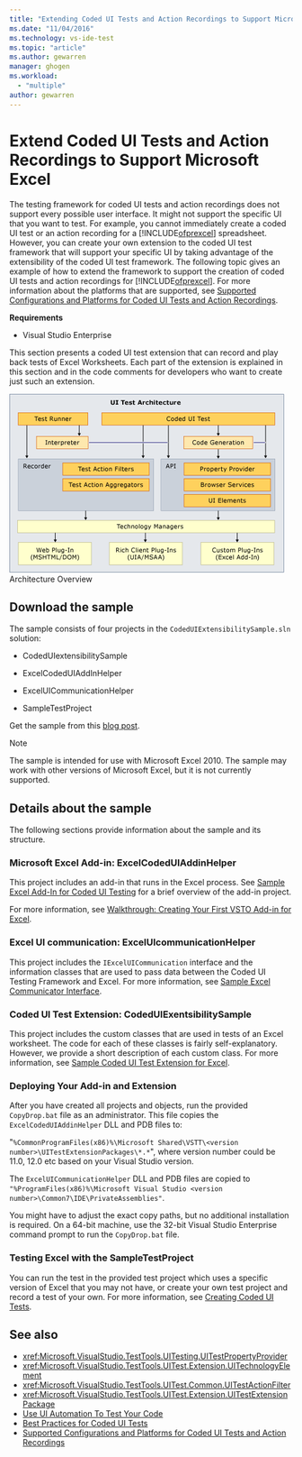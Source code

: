```yaml
---
title: "Extending Coded UI Tests and Action Recordings to Support Microsoft Excel | Microsoft Docs"
ms.date: "11/04/2016"
ms.technology: vs-ide-test
ms.topic: "article"
ms.author: gewarren
manager: ghogen
ms.workload: 
  - "multiple"
author: gewarren
---
```

# Extend Coded UI Tests and Action Recordings to Support Microsoft Excel

The testing framework for coded UI tests and action recordings does not support every possible user interface. It might not support the specific UI that you want to test. For example, you cannot immediately create a coded UI test or an action recording for a [!INCLUDE[ofprexcel](../test/includes/ofprexcel_md.md)] spreadsheet. However, you can create your own extension to the coded UI test framework that will support your specific UI by taking advantage of the extensibility of the coded UI test framework. The following topic gives an example of how to extend the framework to support the creation of coded UI tests and action recordings for [!INCLUDE[ofprexcel](../test/includes/ofprexcel_md.md)]. For more information about the platforms that are supported, see [Supported Configurations and Platforms for Coded UI Tests and Action Recordings](../test/supported-configurations-and-platforms-for-coded-ui-tests-and-action-recordings.md).

 **Requirements**

-   Visual Studio Enterprise

 This section presents a coded UI test extension that can record and play back tests of Excel Worksheets. Each part of the extension is explained in this section and in the code comments for developers who want to create just such an extension.

 ![UI Test Architecture](../test/media/ui_testarch.png "UI_TestArch")
Architecture Overview

## Download the sample
 The sample consists of four projects in the `CodedUIExtensibilitySample.sln` solution:

-   CodedUIextensibilitySample

-   ExcelCodedUIAddInHelper

-   ExcelUICommunicationHelper

-   SampleTestProject

 Get the sample from this [blog post](http://go.microsoft.com/fwlink/?LinkID=185592).

> [!NOTE]
>  The sample is intended for use with Microsoft Excel 2010. The sample may work with other versions of Microsoft Excel, but it is not currently supported.

## Details about the sample
 The following sections provide information about the sample and its structure.

### Microsoft Excel Add-in: ExcelCodedUIAddinHelper
 This project includes an add-in that runs in the Excel process. See [Sample Excel Add-In for Coded UI Testing](../test/sample-excel-add-in-for-coded-ui-testing.md) for a brief overview of the add-in project.

 For more information, see [Walkthrough: Creating Your First VSTO Add-in for Excel](http://msdn.microsoft.com/Library/a855e2be-3ecf-4112-a7f5-ec0f7fad3b5f).

### Excel UI communication: ExcelUIcommunicationHelper
 This project includes the `IExcelUICommunication` interface and the information classes that are used to pass data between the Coded UI Testing Framework and Excel. For more information, see [Sample Excel Communicator Interface](../test/sample-excel-communicator-interface.md).

### Coded UI Test Extension: CodedUIExentsibilitySample
 This project includes the custom classes that are used in tests of an Excel worksheet. The code for each of these classes is fairly self-explanatory. However, we provide a short description of each custom class. For more information, see [Sample Coded UI Test Extension for Excel](../test/sample-coded-ui-test-extension-for-excel.md).

### Deploying Your Add-in and Extension
 After you have created all projects and objects, run the provided `CopyDrop.bat` file as an administrator. This file copies the `ExcelCodedUIAddinHelper` DLL and PDB files to:

 "`%CommonProgramFiles(x86)%\Microsoft Shared\VSTT\<version number>\UITestExtensionPackages\*.*`", where version number could be 11.0, 12.0 etc based on your Visual Studio version.

 The `ExcelUICommunicationHelper` DLL and PDB files are copied to `"%ProgramFiles(x86)%\Microsoft Visual Studio <version number>\Common7\IDE\PrivateAssemblies"`.

 You might have to adjust the exact copy paths, but no additional installation is required. On a 64-bit machine, use the 32-bit Visual Studio Enterprise command prompt to run the `CopyDrop.bat` file.

### Testing Excel with the SampleTestProject

You can run the test in the provided test project which uses a specific version of Excel that you may not have, or create your own test project and record a test of your own. For more information, see [Creating Coded UI Tests](../test/use-ui-automation-to-test-your-code.md).

## See also

- <xref:Microsoft.VisualStudio.TestTools.UITesting.UITestPropertyProvider>
- <xref:Microsoft.VisualStudio.TestTools.UITest.Extension.UITechnologyElement>
- <xref:Microsoft.VisualStudio.TestTools.UITest.Common.UITestActionFilter>
- <xref:Microsoft.VisualStudio.TestTools.UITest.Extension.UITestExtensionPackage>
- [Use UI Automation To Test Your Code](../test/use-ui-automation-to-test-your-code.md)
- [Best Practices for Coded UI Tests](../test/best-practices-for-coded-ui-tests.md)
- [Supported Configurations and Platforms for Coded UI Tests and Action Recordings](../test/supported-configurations-and-platforms-for-coded-ui-tests-and-action-recordings.md)